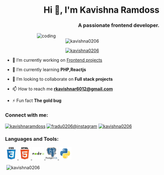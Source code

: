 <h1 align="right">Hi 👋, I'm Kavishna Ramdoss</h1>
<h3 align="right">A passionate frontend developer.</h3>
<img align="right" alt="coding" width="400" src="https://cdn.lowgif.com/full/9cb12f51dffbaaa6-character-typing-by-vincent-mokuenko-dribbble.gif">

<p align="center"> <img src="https://komarev.com/ghpvc/?username=kavishna0206&label=Profile%20views&color=0e75b6&style=flat" alt="kavishna0206" /> </p>

<p align="center"> <a href="https://github.com/ryo-ma/github-profile-trophy"><img src="https://github-profile-trophy.vercel.app/?username=kavishna0206" alt="kavishna0206" /></a> </p>

- 🔭 I’m currently working on [Frontend projects](kavi.42.webio)

- 🌱 I’m currently learning **PHP,Reactjs**

- 👯 I’m looking to collaborate on **Full stack projects**

- 📫 How to reach me **rkavishnar6012@gmail.com**

- ⚡ Fun fact **The gold bug**

<h3 align="left">Connect with me:</h3>
<p align="left">
<a href="https://linkedin.com/in/kavishnaramdoss" target="blank"><img align="center" src="https://raw.githubusercontent.com/rahuldkjain/github-profile-readme-generator/master/src/images/icons/Social/linked-in-alt.svg" alt="kavishnaramdoss" height="30" width="40" /></a>
<a href="https://instagram.com/fradu0206@instagram" target="blank"><img align="center" src="https://raw.githubusercontent.com/rahuldkjain/github-profile-readme-generator/master/src/images/icons/Social/instagram.svg" alt="fradu0206@instagram" height="30" width="40" /></a>
<a href="https://www.hackerrank.com/kavishna0206" target="blank"><img align="center" src="https://raw.githubusercontent.com/rahuldkjain/github-profile-readme-generator/master/src/images/icons/Social/hackerrank.svg" alt="kavishna0206" height="30" width="40" /></a>
</p>

<h3 align="left">Languages and Tools:</h3>
<p align="left"> <a href="https://www.w3schools.com/css/" target="_blank" rel="noreferrer"> <img src="https://raw.githubusercontent.com/devicons/devicon/master/icons/css3/css3-original-wordmark.svg" alt="css3" width="40" height="40"/> </a> <a href="https://www.w3.org/html/" target="_blank" rel="noreferrer"> <img src="https://raw.githubusercontent.com/devicons/devicon/master/icons/html5/html5-original-wordmark.svg" alt="html5" width="40" height="40"/> </a> <a href="https://nodejs.org" target="_blank" rel="noreferrer"> <img src="https://raw.githubusercontent.com/devicons/devicon/master/icons/nodejs/nodejs-original-wordmark.svg" alt="nodejs" width="40" height="40"/> </a> <a href="https://www.postgresql.org" target="_blank" rel="noreferrer"> <img src="https://raw.githubusercontent.com/devicons/devicon/master/icons/postgresql/postgresql-original-wordmark.svg" alt="postgresql" width="40" height="40"/> </a> <a href="https://www.python.org" target="_blank" rel="noreferrer"> <img src="https://raw.githubusercontent.com/devicons/devicon/master/icons/python/python-original.svg" alt="python" width="40" height="40"/> </a> </p>

<p>&nbsp;<img align="center" src="https://github-readme-stats.vercel.app/api?username=kavishna0206&show_icons=true&locale=en" alt="kavishna0206" /></p>

